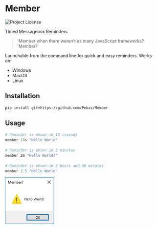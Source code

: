 # Member

![Project License](https://img.shields.io/github/license/Pebaz/Member)

Timed Messagebox Reminders

> 'Member when there weren't as many JavaScript frameworks? 'Member?

Launchable from the command line for quick and easy reminders. Works on:

 * Windows
 * MacOS
 * Linux

## Installation

```bash
pip install git+https://github.com/Pebaz/Member
```

## Usage

```powershell
# Reminder is shown in 10 seconds
member 10s "Hello World"

# Reminder is shown in 2 minutes
member 2m "Hello World!"

# Reminder is shown in 2 hours and 30 minutes
member 2.5 "Hello World"
```

![Hello World Output](Screenshot1.png)
